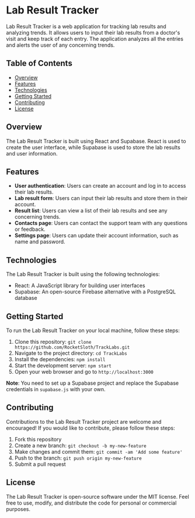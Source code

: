 # Lab Result Tracker

Lab Result Tracker is a web application for tracking lab results and analyzing trends. It allows users to input their lab results from a doctor's visit and keep track of each entry. The application analyzes all the entries and alerts the user of any concerning trends.

## Table of Contents

- [Overview](#overview)
- [Features](#features)
- [Technologies](#technologies)
- [Getting Started](#getting-started)
- [Contributing](#contributing)
- [License](#license)

## Overview

The Lab Result Tracker is built using React and Supabase. React is used to create the user interface, while Supabase is used to store the lab results and user information.

## Features

- **User authentication**: Users can create an account and log in to access their lab results.
- **Lab result form**: Users can input their lab results and store them in their account.
- **Result list**: Users can view a list of their lab results and see any concerning trends.
- **Contacts page**: Users can contact the support team with any questions or feedback.
- **Settings page**: Users can update their account information, such as name and password.

## Technologies

The Lab Result Tracker is built using the following technologies:

- React: A JavaScript library for building user interfaces
- Supabase: An open-source Firebase alternative with a PostgreSQL database

## Getting Started

To run the Lab Result Tracker on your local machine, follow these steps:

1. Clone this repository: `git clone https://github.com/RocketSloth/TrackLabs.git`
2. Navigate to the project directory: `cd TrackLabs`
3. Install the dependencies: `npm install`
4. Start the development server: `npm start`
5. Open your web browser and go to `http://localhost:3000`

**Note**: You need to set up a Supabase project and replace the Supabase credentials in `supabase.js` with your own.

## Contributing

Contributions to the Lab Result Tracker project are welcome and encouraged! If you would like to contribute, please follow these steps:

1. Fork this repository
2. Create a new branch: `git checkout -b my-new-feature`
3. Make changes and commit them: `git commit -am 'Add some feature'`
4. Push to the branch: `git push origin my-new-feature`
5. Submit a pull request

## License

The Lab Result Tracker is open-source software under the MIT license. Feel free to use, modify, and distribute the code for personal or commercial purposes.
